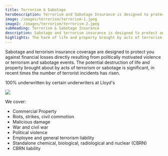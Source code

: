 ```yaml
---
title: Terrorism & Sabotage
heroDescription: Terrorism and Sabotage Insurance is designed to protect your client against a financial loss resulting from politically motivated violence.
image: /images/terrorism/terrorism-1.jpeg
image2: /images/terrorism/terrorism-2.jpeg
subHeading: Terrorism & Sabotage Insurance
description: Sabotage and terrorism insurance is designed to protect against a financial loss that is a result from politically motivated violence or terrorism and sabotage event. The harm of life and property brought by acts of terrorism or sabotage is significant and incidents are increasing each year.
highlights: The harm of life and property brought by acts of terrorism or sabotage is significant and incidents are increasing each year. WealthGuard can help you feel safe & secure!
---
```

<!-- Markdown generator - https://jaspervdj.be/lorem-markdownum/ -->

Sabotage and terrorism insurance coverage are designed to protect you against financial losses directly resulting from politically motivated violence or terrorism and sabotage events. The potential destruction of life and property brought about by acts of terrorism or sabotage is significant, in recent times the number of terrorist incidents has risen.

100% underwritten by certain underwriters at Lloyd's

<img src="/images/Coverholder at Lloyds_black_rgb.png" style="display: block; margin: auto;" />

We cover:
-  Commercial Property
-  Riots, strikes, civil commotion
-  Malicious damage
-  War and civil war
-  Political violence
-  Employee and general terrorism liability
-  Standalone chemical, biological, radiological and nuclear (CBRN)
-  CBRN liability
